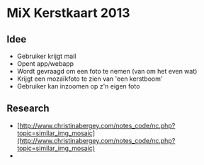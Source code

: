 # MiX Kerstkaart 2013

## Idee
* Gebruiker krijgt mail
* Opent app/webapp
* Wordt gevraagd om een foto te nemen (van om het even wat)
* Krijgt een mozaïkfoto te zien van 'een kerstboom'
* Gebruiker kan inzoomen op z'n eigen foto

## Research
* [http://www.christinabergey.com/notes_code/nc.php?topic=similar_img_mosaic](http://www.christinabergey.com/notes_code/nc.php?topic=similar_img_mosaic)
* 